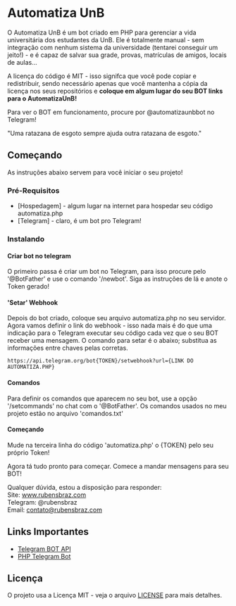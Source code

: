 # Automatiza UnB

O Automatiza UnB é um bot criado em PHP para gerenciar a vida universitária dos estudantes da UnB. Ele é totalmente manual - sem integração com nenhum sistema da universidade (tentarei conseguir um jeito!) - e é capaz de salvar sua grade, provas, matrículas de amigos, locais de aulas...

A licença do código é MIT - isso signifca que você pode copiar e redistribuir, sendo necessário apenas que você mantenha a cópia da licença nos seus repositórios e <b>coloque em algum lugar do seu BOT links para o AutomatizaUnB!</b>

Para ver o BOT em funcionamento, procure por @automatizaunbbot no Telegram!

"Uma ratazana de esgoto sempre ajuda outra ratazana de esgoto."

## Começando

As instruções abaixo servem para você iniciar o seu projeto!

### Pré-Requisitos

* [Hospedagem] - algum lugar na internet para hospedar seu código automatiza.php
* [Telegram] - claro, é um bot pro Telegram!

### Instalando

#### Criar bot no telegram
O primeiro passa é criar um bot no Telegram, para isso procure pelo '@BotFather' e use o comando '/newbot'. Siga as instruções de lá e anote o Token gerado!

#### 'Setar' Webhook
Depois do bot criado, coloque seu arquivo automatiza.php no seu servidor.
Agora vamos definir o link do webhook - isso nada mais é do que uma indicação para o Telegram executar seu código cada vez que o seu BOT receber uma mensagem.
O comando para setar é o abaixo; substitua as informações entre chaves pelas corretas.
```
https://api.telegram.org/bot{TOKEN}/setwebhook?url={LINK DO AUTOMATIZA.PHP}
```

#### Comandos
Para definir os comandos que aparecem no seu bot, use a opção '/setcommands' no chat com o '@BotFather'.
Os comandos usados no meu projeto estão no arquivo 'comandos.txt'

#### Começando
Mude na terceira linha do código 'automatiza.php' o {TOKEN} pelo seu próprio Token!

Agora tá tudo pronto para começar. Comece a mandar mensagens para seu BOT!

Qualquer dúvida, estou a disposição para responder:</br>
Site: www.rubensbraz.com</br>
Telegram: @rubensbraz</br>
Email: contato@rubensbraz.com

## Links Importantes
* [Telegram BOT API](https://core.telegram.org/bots/api)
* [PHP Telegram Bot](https://github.com/php-telegram-bot/core)

## Licença

O projeto usa a Licença MIT - veja o arquivo [LICENSE](LICENSE) para mais detalhes.
